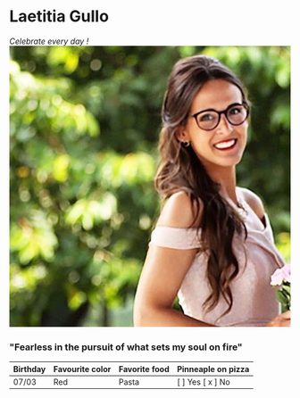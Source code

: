 # Laetitia Gullo
*Celebrate every day !*
<br/>
![Photo](https://github.com/LaetitiaGullo/markdown-challenge/blob/master/Photo.jpeg?raw=true)
### "Fearless in the pursuit of what sets my soul on fire"
Birthday | Favourite color | Favorite food | Pinneaple on pizza
-------- | --------------- | ------------- | ------------------
07/03    | Red             | Pasta         | [ ] Yes [ x ] No
